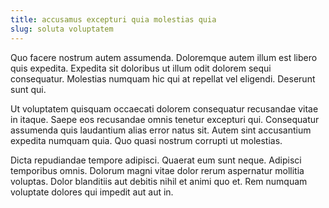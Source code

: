 ```yaml
---
title: accusamus excepturi quia molestias quia
slug: soluta voluptatem
---
```


Quo facere nostrum autem assumenda. Doloremque autem illum est libero quis expedita. Expedita sit doloribus ut illum odit dolorem sequi consequatur. Molestias numquam hic qui at repellat vel eligendi. Deserunt sunt qui.

Ut voluptatem quisquam occaecati dolorem consequatur recusandae vitae in itaque. Saepe eos recusandae omnis tenetur excepturi qui. Consequatur assumenda quis laudantium alias error natus sit. Autem sint accusantium expedita numquam quia. Quo quasi nostrum corrupti ut molestias.

Dicta repudiandae tempore adipisci. Quaerat eum sunt neque. Adipisci temporibus omnis. Dolorum magni vitae dolor rerum aspernatur mollitia voluptas. Dolor blanditiis aut debitis nihil et animi quo et. Rem numquam voluptate dolores qui impedit aut aut in.
